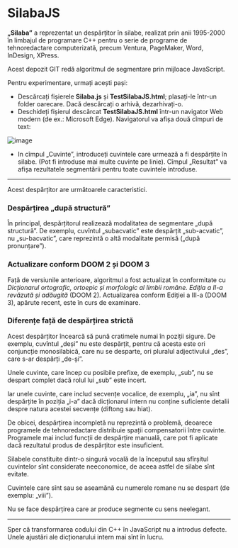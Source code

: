 # SilabaJS

**„Silaba”** a reprezentat un despărțitor în silabe, realizat prin anii 1995-2000 în limbajul de programare C++ pentru o serie de programe de tehnoredactare computerizată, precum Ventura, PageMaker, Word, InDesign, XPress.

Acest depozit GIT redă algoritmul de segmentare prin mijloace JavaScript. 

Pentru experimentare, urmați acești pași:

* Descărcați fișierele **Silaba.js** și **TestSilabaJS.html**; plasați-le într-un folder oarecare. Dacă descărcați o arhivă, dezarhivați-o.
* Deschideți fișierul descărcat **TestSilabaJS.html** într-un navigator Web modern (de ex.: Microsoft Edge). Navigatorul va afișa două cîmpuri de text:
 
![image](https://user-images.githubusercontent.com/246827/144752910-7b21fef5-bc6a-4780-bbdc-ca13d8a6e381.png)

* In cîmpul „Cuvinte”, introduceți cuvintele care urmează a fi despărțite în silabe. (Pot fi introduse mai multe cuvinte pe linie). Cîmpul „Resultat” va afișa rezultatele segmentării pentru toate cuvintele introduse.
 
---

Acest despărțitor are următoarele caracteristici.

### Despărțirea „după structură”

În principal, despărțitorul realizează modalitatea de segmentare „după structură”. De exemplu, cuvîntul „subacvatic” este despărțit „sub-acvatic”, nu „su-bacvatic”, care reprezintă o altă modalitate permisă („după pronunțare”).

### Actualizare conform DOOM 2 și DOOM 3

Față de versiunile anterioare, algoritmul a fost actualizat în conformitate cu _Dicționarul ortografic, ortoepic și morfologic al limbii române. Ediția a II-a revăzută și adăugită_ (DOOM 2). Actualizarea conform Ediției a III-a (DOOM 3), apărute recent, este în curs de examinare.

### Diferențe față de despărțirea strictă

Acest despărțitor încearcă să pună cratimele numai în poziții sigure. De exemplu, cuvîntul „deși” nu este despărțit, pentru că acesta este ori conjuncție monosilabică, care nu se desparte, ori pluralul adjectivului „des”, care s-ar despărți „de-și”. 

Unele cuvinte, care încep cu posibile prefixe, de exemplu, „sub”, nu se despart complet dacă rolul lui „sub” este incert. 

Iar unele cuvinte, care includ secvențe vocalice, de exemplu, „ia”, nu sînt despărțite în poziția „i-a” dacă dicționarul intern nu conține suficiente detalii despre natura acestei secvențe (diftong sau hiat).

De obicei, despărțirea incompletă nu reprezintă o problemă, deoarece programele de tehnoredactare distribuie spații compensatorii între cuvinte. Programele mai includ funcții de despărțire manuală, care pot fi aplicate dacă rezultatul produs de despărțitor este insuficient.

Silabele constituite dintr-o singură vocală de la începutul sau sfîrșitul cuvintelor sînt considerate neeconomice, de aceea astfel de silabe sînt evitate.

Cuvintele care sînt sau se aseamănă cu numerele romane nu se despart (de exemplu: „viii”).

Nu se face despărțirea care ar produce segmente cu sens neelegant.

---

Sper că transformarea codului din C++ în JavaScript nu a introdus defecte. Unele ajustări ale dicționarului intern mai sînt în lucru.


